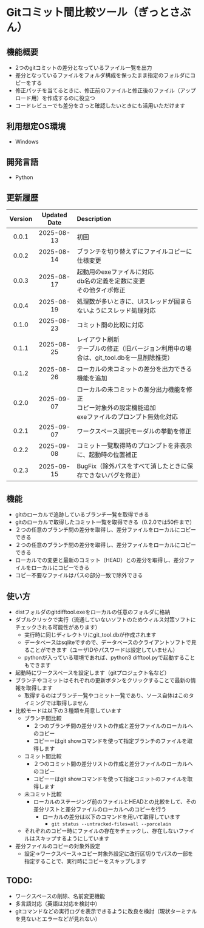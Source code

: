 # Gitコミット間比較ツール（ぎっとさぶん）

## 機能概要

- 2つのgitコミットの差分となっているファイル一覧を出力
- 差分となっているファイルをフォルダ構成を保ったまま指定のフォルダにコピーをする
- 修正パッチを当てるときに、修正前のファイルと修正後のファイル（アップロード用）を作成するのに役立つ
- コードレビューでも差分をさっと確認したいときにも活用いただけます

## 利用想定OS環境

- Windows

## 開発言語

- Python

## 更新履歴

| Version | Updated Date | Description                                                                                                 |
| :-----: | :----------: | :---------------------------------------------------------------------------------------------------------- |
|  0.0.1  |  2025-08-13  | 初回                                                                                                        |
|  0.0.2  |  2025-08-14  | ブランチを切り替えずにファイルコピーに仕様変更                                                              |
|  0.0.3  |  2025-08-17  | 起動用のexeファイルに対応<br>db名の定義を定数に変更<br>その他タイポ修正                                     |
|  0.0.4  |  2025-08-19  | 処理数が多いときに、UIスレッドが固まらないようにスレッド処理対応                                            |
|  0.1.0  |  2025-08-23  | コミット間の比較に対応                                                                                      |
|  0.1.1  |  2025-08-25  | レイアウト刷新<br>テーブルの修正（旧バージョン利用中の場合は、git_tool.dbを一旦削除推奨）                   |
|  0.1.2  |  2025-08-26  | ローカルの未コミットの差分を出力できる機能を追加                                                            |
|  0.2.0  |  2025-09-07  | ローカルの未コミットの差分出力機能を修正<br>コピー対象外の設定機能追加<br>exeファイルのプロンプト無効化対応 |
|  0.2.1  |  2025-09-07  | ワークスペース選択モーダルの挙動を修正                                                                      |
|  0.2.2  |  2025-09-08  | コミット一覧取得時のプロンプトを非表示に、起動時の位置補正                                                  |
|  0.2.3  |  2025-09-15  | BugFix（除外パスをすべて消したときに保存できないバグを修正）                                                  |

## 機能

- gitのローカルで追跡しているブランチ一覧を取得できる
- gitのローカルで取得したコミット一覧を取得できる（0.2.0では50件まで）
- ２つの任意のブランチ間の差分を取得し、差分ファイルをローカルにコピーできる
- ２つの任意のブランチ間の差分を取得し、差分ファイルをローカルにコピーできる
- ローカルでの変更と最新のコミット（HEAD）との差分を取得し、差分ファイルをローカルにコピーできる
- コピー不要なファイルはパスの部分一致で除外できる

## 使い方

- distフォルダのgitdifftool.exeをローカルの任意のフォルダに格納
- ダブルクリックで実行（流通していないソフトのためウィルス対策ソフトにチェックされる可能性があります）
  - 実行時に同じディレクトリにgit_tool.dbが作成されます
  - データベースはsqliteですので、データベースのクライアントソフトで見ることができます（ユーザIDやパスワードは設定していません）
  - pythonが入っている環境であれば、python3 difftool.pyで起動することもできます
- 起動時にワークスペースを設定します（gitプロジェクト名など）
- ブランチやコミットはそれぞれの更新ボタンをクリックすることで最新の情報を取得します
  - 取得するのはブランチ一覧やコミット一覧であり、ソース自体はこのタイミングでは取得しません
- 比較モードは以下の３種類を用意しています
  - ブランチ間比較
    - ２つのブランチ間の差分リストの作成と差分ファイルのローカルへのコピー
    - コピーーはgit showコマンドを使って指定ブランチのファイルを取得します
  - コミット間比較
    - ２つのコミット間の差分リストの作成と差分ファイルのローカルへのコピー
    - コピーーはgit showコマンドを使って指定コミットのファイルを取得します
  - 未コミット比較
    - ローカルのステージング前のファイルとHEADとの比較をして、その差分リストと差分ファイルのローカルへのコピーを行う
      - ローカルの差分は以下のコマンドを用いて取得しています
        - `git status --untracked-files=all --porcelain`
  - それぞれのコピー時にファイルの存在をチェックし、存在しないファイルはスキップするようにしています
- 差分ファイルのコピーの対象外設定
  - 設定→ワークスペース→コピー対象外設定に改行区切りでパスの一部を指定することで、実行時にコピーをスキップします

## TODO:

- ワークスペースの削除、名前変更機能
- 多言語対応（英語は対応を検討中）
- gitコマンドなどの実行ログを表示できるように改良を検討（現状ターミナルを見ないとエラーなどが見れない）
